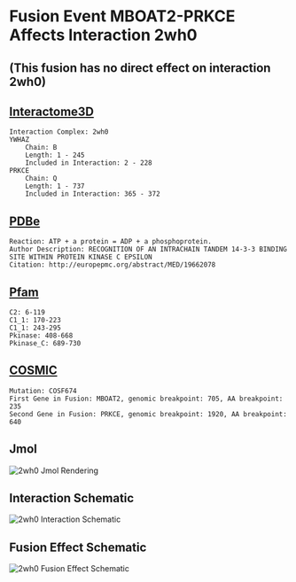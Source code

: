 
# Fusion Event MBOAT2-PRKCE Affects Interaction 2wh0
## (This fusion has no direct effect on interaction 2wh0)
## [Interactome3D](http://interactome3d.irbbarcelona.org/interaction.php?ids=P63104;Q02156&dataset=human&rs=True&connect=1)
	Interaction Complex: 2wh0
	YWHAZ
		Chain: B
		Length: 1 - 245
		Included in Interaction: 2 - 228
	PRKCE
		Chain: Q
		Length: 1 - 737
		Included in Interaction: 365 - 372
## [PDBe](http://www.ebi.ac.uk/pdbe/entry/pdb/2wh0)
	Reaction: ATP + a protein = ADP + a phosphoprotein.
	Author Description: RECOGNITION OF AN INTRACHAIN TANDEM 14-3-3 BINDING SITE WITHIN PROTEIN KINASE C EPSILON
	Citation: http://europepmc.org/abstract/MED/19662078
## [Pfam](http://pfam.xfam.org/protein/Q02156)
	C2: 6-119
	C1_1: 170-223
	C1_1: 243-295
	Pkinase: 408-668
	Pkinase_C: 689-730
## [COSMIC](http://cancer.sanger.ac.uk/cosmic/fusion/overview?fid=377&gid=55775)
	Mutation: COSF674
	First Gene in Fusion: MBOAT2, genomic breakpoint: 705, AA breakpoint: 235
	Second Gene in Fusion: PRKCE, genomic breakpoint: 1920, AA breakpoint: 640
## Jmol
![2wh0 Jmol Rendering](/Users/joshuaburkhart/Research/ReactomePPI/src/../data/output/reports/2wh0/src/png/2wh0.png)
## Interaction Schematic
![2wh0 Interaction Schematic](/Users/joshuaburkhart/Research/ReactomePPI/src/../data/output/reports/2wh0/src/png/2wh0_scheme.png)
## Fusion Effect Schematic
![2wh0 Fusion Effect Schematic](/Users/joshuaburkhart/Research/ReactomePPI/src/../data/output/reports/2wh0/src/png/2wh0_fusion_scheme.png)